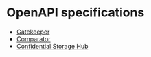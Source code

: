 
# OpenAPI specifications

- [Gatekeeper](openapi-specs/gatekeeper/swagger-ui.html)
- [Comparator](openapi-specs/comparator/swagger-ui.html)
- [Confidential Storage Hub](openapi-specs/confidential-storage-hub/swagger-ui.html)
